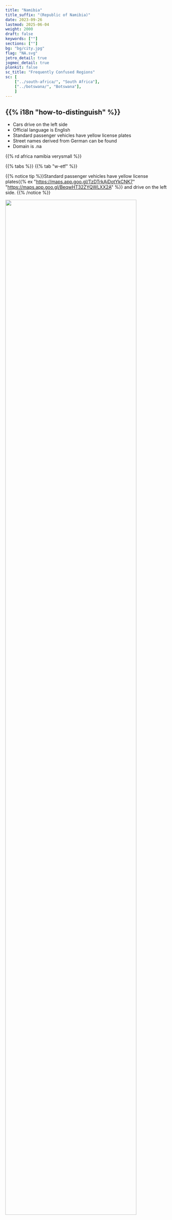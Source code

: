 ```yaml
---
title: "Namibia"
title_suffix: "(Republic of Namibia)"
date: 2023-09-26
lastmod: 2025-06-04
weight: 2000
draft: false
keywords: [""]
sections: [""]
bg: "bg/city.jpg"
flag: "NA.svg"
jetro_detail: true
jogmec_detail: true
plonkit: false
sc_title: "Frequently Confused Regions"
sc: [
    ["../south-africa/", "South Africa"],
    ["../botswana/", "Botswana"],
    ]
---
```


<div class="main-desciption country-description">
    <h2 class="section-title">{{% i18n "how-to-distinguish" %}}</h2>
    <ul class="rule-list">
        <li>Cars drive on the <span class="quiz">left</span> side</li>
        <li>Official language is English</li>
        <li>Standard passenger vehicles have <span class="quiz">yellow</span> license plates</li>
        <li>Street names derived from German can be found</li>
        <li>Domain is <span class="quiz">.na</span></li>
    </ul>
    {{% rd africa namibia verysmall %}}
</div>

{{% tabs %}}
{{% tab "w-etf" %}}

{{% notice tip %}}Standard passenger vehicles have <span class="quiz">yellow</span> license plates{{% ex "https://maps.app.goo.gl/TzDTrkAjDotYkCNK7" "https://maps.app.goo.gl/BeqwHT32ZYQWLXX2A" %}} and drive on the left side.
{{% /notice %}}
<div class="googlemap-if no-margin">
<img src="./elephants_at_etosha_national_2.jpg" width="90%">
</div>

{{% lb 50 %}}
![](./640px-Namibia_plate.jpg)

By <a href="//commons.wikimedia.org/wiki/User:Dickelbers" title="User:Dickelbers">Dickelbers</a> - <span class="int-own-work" lang="en">Own work</span>, <a href="https://creativecommons.org/licenses/by-sa/4.0" title="Creative Commons Attribution-Share Alike 4.0">CC BY-SA 4.0</a>, <a href="https://commons.wikimedia.org/w/index.php?curid=45401926">Link</a>
{{% /lb %}}

{{% notice tip %}}The flat Namib Desert spreads along the coast{{% ex "https://maps.app.goo.gl/UFpuSnnSREAr5YXL8" %}}. It is classified as a west coast desert, similar to the {{% goto "../../cs_america/chile/" "Atacama Desert in Chile" %}}{{% ref "https://ja.wikipedia.org/wiki/%E8%A5%BF%E5%B2%B8%E7%A0%82%E6%BC%A0" "west coast deserts" %}}.
{{% /notice %}}
<div class="googlemap-if no-margin">
<img src="./road_ahead_desert_never.jpg" width="95%">
</div>

{{% notice tip %}}After colonization by {{% goto "../../europe/germany/" "Germany" %}}, Namibia was under the mandate of the Union of South Africa. As a result, street names with German sounds can be seen{{% ex "https://maps.app.goo.gl/svF4zwa6Dt2kwZcB8" %}}.
{{% /notice %}}
<div class="googlemap-if no-margin">
<p><a href="https://commons.wikimedia.org/wiki/File:Windhuk_Bahnhofstra%C3%9Fe.jpg#/media/File:Windhuk_Bahnhofstra%C3%9Fe.jpg"><img src="https://upload.wikimedia.org/wikipedia/commons/3/3c/Windhuk_Bahnhofstra%C3%9Fe.jpg" alt="Windhuk Bahnhofstraße.jpg" height="448" width="640"></a></p><p>By <a href="//commons.wikimedia.org/wiki/User:Zairon" title="User:Zairon">Zairon</a> - <span class="int-own-work" lang="en">Own work</span>, <a href="https://creativecommons.org/licenses/by-sa/4.0" title="Creative Commons Attribution-Share Alike 4.0">CC BY-SA 4.0</a>, <a href="https://commons.wikimedia.org/w/index.php?curid=71217869">Link</a></p>
</div>

{{% notice tip %}}
Despite the low population, Namibia is rich in mineral resources like diamonds and uranium. As a result, urban areas tend to be relatively safe and well-developed in terms of housing and infrastructure{{% ex "https://maps.app.goo.gl/tasd2CRDKQ6BD5zA8" %}}.
In places like Swakopmund, European-style architecture influenced by {{% goto "../../europe/germany/" "Germany" %}} still remains{{% ex "https://maps.app.goo.gl/Dumckq4A4RwEDYUq9" %}}{{% ref "https://ja.wikipedia.org/wiki/%E3%82%B9%E3%83%AF%E3%82%B3%E3%83%97%E3%83%A0%E3%83%B3%E3%83%88" "Swakopmund" %}}.
{{% /notice %}}
<div class="googlemap-if no-margin">
<img src="swakopmund1.jpg">
</div>

{{% /tab %}}
{{% /tabs %}}

<div class="main-desciption area-description">
    <h2 class="section-title">{{% i18n "narrow-down-the-area" %}}</h2>
    <h4 class="section-title">Scenery</h4>
    <ul class="rule-list">
        <li>Elevation varies by region, and the area becomes mountainous beyond the coastal lowlands.
            <ul>
                <li>The Namib Desert along the coast is extremely flat {{% ex "https://maps.app.goo.gl/3wNp5ZycbqoAYjsB6" "https://maps.app.goo.gl/TyAex5xmWBB6fGzg9" "https://maps.app.goo.gl/vCRnybQwV77FmtaQ8" %}}</li>
            </ul>
        </li>
        <li>The proportion of tree and grass coverage varies by region {{% ref "https://www.uni-koeln.de/sfb389/e/e1/download/atlas_namibia/e1_download_living_resources_e.htm" "Atlas of Namibia Project" %}}
            <ul>
                <li><span style="color:#147F09">■</span> Areas with more than 80% coverage {{% ex "https://maps.app.goo.gl/BrxGWEKMT5SNoV6MA" "https://maps.app.goo.gl/HGhoQsDR2MrYa3xD7" %}}</li>
                <li><span style="color:#E8C15B">■</span> Areas where trees grow but are not covered by grasslands</li>
                <li><span style="color:#6A8418">■</span> Areas classified as Nama Karoo where only shrubs and small grasses grow, without large trees or grass coverage</li>
                <li><span style="color:#917716">■</span> Namib Desert {{% ex "https://maps.app.goo.gl/7mY8qTtKqTZHhhK27" %}}</li>
                <li><span style="color:#DAD6CC">■</span> Light-colored soil areas {{% ex "https://maps.app.goo.gl/gUK78xpuvEiBgkQn8" "https://maps.app.goo.gl/T2EjDB1TG7oRT3iDA" "https://maps.app.goo.gl/nNmtFc4uXmzT63iW6" %}}</li>
                <li><span style="color:red">■</span> Inside the frame: areas with slightly reddish soil {{% ex "https://maps.app.goo.gl/7SxZvsg5oGfu2ftB7" "https://maps.app.goo.gl/kWpcRdoVNW48ub2aA" %}}</li>
                <li><span style="color:#9D3500">■</span> Areas with dark brownish soil {{% ex "https://maps.app.goo.gl/QuFYYeY8U3TnWDSE9" "https://maps.app.goo.gl/ZSL9nh6AGv1iay5G7" %}}</li>
            </ul>
        </li>
        <li>Railways run from the most important port, Walvis Bay, and Lüderitz—the only port until the end of apartheid—for container transport.
            <ul>
                <li>Walvis Bay {{% ex "https://maps.app.goo.gl/z21NtccVNu2cYMAB6" %}} (Soil is elevated where the track runs)</li>
                <li>Lüderitz {{% ex "https://maps.app.goo.gl/YbtgXiN1RwrARDoB6" "https://maps.app.goo.gl/TdSb5JHUqDUWA7qK6" %}}</li>
            </ul>
        </li>
    </ul>
</div>

{{% tabs %}}
{{% tab "Elevation" %}}
<div class="googlemap-if unclickable no-margin">
<img src="./960px-Namibia_Topography.png" width="70%" />
</div>

{{% notice tip %}}
Beyond the coastal lowlands of the Namib Desert lies the mountainous Great Escarpment area, where elevation increases by about 1000 meters. In central Namibia and elevated areas, rugged rocky mountains are also visible.
{{% /notice %}}

{{% /tab %}}
{{% tab "Vegetation" %}}

{{% notice tip %}}
Green areas indicate over 80% coverage, while light green areas show visible ground.
{{% /notice %}}

<div class="googlemap-if unclickable no-margin">
<img src="./glasscover.png" width="70%" />
</div>

{{% /tab %}}
{{% tab "Railways" %}}

{{% notice tip %}}
Railways run primarily from the most important port, Walvis Bay (railway lines appear as black and white lines on the island map). Until Walvis Bay was incorporated after the end of apartheid, Lüderitz was the only port along the Namibian coast that could accommodate large ships. Thinking of this in historical context might make it easier to remember.
{{% /notice %}}

<div class="googlemap-if unclickable no-margin">
<p style="width:100%"><a href="https://commons.wikimedia.org/wiki/File:Namibia_rail_network_map_de.svg#/media/File:Namibia_rail_network_map_de.svg"><img src="https://upload.wikimedia.org/wikipedia/commons/8/88/Namibia_rail_network_map_de.svg" alt="Namibia rail network map de.svg" width="60%"></a></p><p>By <a href="//commons.wikimedia.org/wiki/User:Htonl" title="User:Htonl">Htonl</a> - <span class="int-own-work" lang="en">Own work</span> / <a href="https://en.wikipedia.org/wiki/en:OpenStreetMap" class="extiw" title="w:en:OpenStreetMap">OpenStreetMap</a> geodata., <a href="https://creativecommons.org/licenses/by-sa/2.0" title="Creative Commons Attribution-Share Alike 2.0">CC BY-SA 2.0</a>, <a href="https://commons.wikimedia.org/w/index.php?curid=20231852">Link</a></p>
</div>

{{% /tab %}}
{{% /tabs %}}


<div class="main-desciption area-description">
    <h4 class="section-title">Vegetation</h4>
    <ul class="rule-list">
        <li>Pterocarpus angolensis (commonly known as wild teak) grows naturally along the northeastern Caprivi Strip</li>
        <li>Colophospermum mopane is only found in northwestern Namibia{{% ex "https://maps.app.goo.gl/RXZAuphynLFVYrsP9" %}}</li>
        <li>The so-called "exploding palm" is distributed near northern Angola and along the northwestern coast{{% ex "https://maps.app.goo.gl/g9BpJEytnusX7Nws8" %}}</li>
        <li>Aloe dichotoma grows only in {{% goto "../south-africa/" "South Africa" %}} and southwestern Namibia</li>
    </ul>
</div>

{{% tabs %}}
{{% tab "Pterocarpus angolensis" %}}
{{% notice tip %}}
Wild teak is frequently recorded along the northeastern Caprivi Strip{{% ref "https://www.inaturalist.org/observations?subview=map&taxon_id=340243" "pterocarpus angolensis - iNaturalist" %}}. You can observe its round, brown pod-like fruit{{% ex "https://maps.app.goo.gl/vEj3dixAU24EGBL97" "https://maps.app.goo.gl/M1jJozJ3jbBXdjSb6" %}}.
{{% /notice %}}

<div class="googlemap-if unclickable no-margin">
<iframe src="https://www.google.com/maps/embed?pb=!4v1749047427382!6m8!1m7!1sg9MuciuFgXQ55f4YluD14g!2m2!1d-18.05073644654441!2d20.93175947601597!3f192.49570894906978!4f12.245689334005007!5f1.7262685934902433" width="600" height="450" style="border:0;" allowfullscreen="" loading="lazy" referrerpolicy="no-referrer-when-downgrade"></iframe>
</div>

{{% /tab %}}
{{% tab "Colophospermum mopane" %}}
{{% notice tip %}}
It appears bushy and spread out from low branches{{% ex "https://maps.app.goo.gl/rTLBHMZ72bBJ6jtQA" "https://maps.app.goo.gl/uaXteXJv338qhz6V8" %}}.
{{% /notice %}}

<div class="googlemap-if unclickable no-margin">
<p><a href="https://commons.wikimedia.org/wiki/File:Colophospermum_mopane_arbre_MHNT.jpg#/media/File:Colophospermum_mopane_arbre_MHNT.jpg"><img src="https://upload.wikimedia.org/wikipedia/commons/f/f3/Colophospermum_mopane_arbre_MHNT.jpg" alt="Colophospermum mopane in Namibia" height="480" width="640"></a></p>
<p>By <a href="//commons.wikimedia.org/wiki/User:Erc%C3%A9" title="User:Ercé">Roger Culos</a> - <span class="int-own-work" lang="en">Own work</span>, <a href="https://creativecommons.org/licenses/by-sa/3.0" title="Creative Commons Attribution-Share Alike 3.0">CC BY-SA 3.0</a>, <a href="https://commons.wikimedia.org/w/index.php?curid=34066751">Link</a></p>
</div>

{{% /tab %}}
{{% tab "Hyphaene petersiana" %}}
{{% notice tip %}}
The so-called "exploding palm" is distributed near northern Angola and along the northwestern coast{{% ex "https://maps.app.goo.gl/g9BpJEytnusX7Nws8" %}}.
{{% /notice %}}

<div class="googlemap-if unclickable no-margin">
<img src="bakuhatsu.jpg" width="300px">
</div>

{{% /tab %}}
{{% tab "Aloe dichotoma" %}}
{{% notice tip %}}
Although its silhouette is distinctive, it may not be often seen due to the lack of roads along the border where it grows{{% ex "https://maps.app.goo.gl/4K658G6hPQfKiiJo8" %}}.
{{% /notice %}}

<div class="googlemap-if unclickable no-margin">
<img src="rock_formations_rocks_dichotoma.jpg" width="80%">
</div>

{{% notice tip %}}
The distribution area is shown in the light blue dot region in the image below (CC0 image){{% ref "https://www.inaturalist.org/observations/242135414" "Aloidendron dichotomum - iNaturalist" %}}.
{{% /notice %}}

<div class="googlemap-if unclickable no-margin">
<img src="the_tree_aloes_southern.jpg" width="60%">
</div>

{{% /tab %}}
{{% /tabs %}}

<div class="main-desciption area-description">
    <h2 class="section-title">{{% i18n "narrow-down-the-city" %}}</h2>
    <ul class="rule-list">
        <li>In Walvis Bay, the largest port in the Republic of Namibia, you can see railway freight and container terminals.</li>
        <li>There is a road to a plain surrounded by tall red sand dunes called Sossusvlei {{% ex "https://maps.app.goo.gl/tT63QrNTcGnTrk9W9" %}}</li>
        <li>There are areas where you can see Brandberg, the highest mountain in Namibia.</li>
    </ul>
</div>

{{% tabs %}}
{{% tab "Walvis Bay" %}}

{{% notice tip %}}
Walvis Bay is the largest port in the Republic of Namibia {{% ex "https://maps.app.goo.gl/GcmWUW4TpAZVC4Tt6" %}}. It was incorporated into Namibia in August 1993, around the end of apartheid. It serves as a key export/import hub for regions like {{% goto "../botswana/" "Botswana" %}} and Zambia, and railways start from this town. You can often find container terminals {{% ex "https://maps.app.goo.gl/mEkwvUgq4LJtyqMz6" %}} and transportation company bases {{% ex "https://maps.app.goo.gl/muNbSowLwg73VmUj8" "https://maps.app.goo.gl/9aDDUT9gY8Kq1xZcA" %}} here.
{{% /notice %}}

<div class="googlemap-if unclickable no-margin">
<a data-flickr-embed="true" href="https://www.flickr.com/photos/string_bass_dave/54459068109/in/photolist-2n3bKG9-SKJuBP-smEc4A-soNCTE-soNw8A-2oPSfRy-D6JPJb-2d7z5Ge-29rUr1o-xXGhzV-dGhfW3-2iF8wCC-s5BDsR-2n3dpMG-2n39ABW-2krWt1m-s7nkUm-s7kpP9-soNazG-MKwiyV-V7m9pi-s7kTSq-rs8NcH-s7wcig-soM5Ff-2nxXuYt-DtoCbe-QBpdwq-E5RtDx-rs9t2X-s7k9Ns-FYYqQk-smFciS-soLARs-2oPar4e-3HSNzN-smG2kd-2qYmXCa-5JkDpj-2m6GmBk-F9sDj7-F4YKZ2-CVGCMi-2ifvwBx-soWVZv-fTDG86-s5CsSF-2i1y8YN-Db8yGD-soVqtV" title="Walvis Bay Harbor"><img src="https://live.staticflickr.com/65535/54459068109_62e365dd29_c.jpg" width="800" height="447" alt="Walvis Bay Harbor"/></a><script async src="//embedr.flickr.com/assets/client-code.js" charset="utf-8"></script>
</div>

{{% /tab %}}
{{% tab "Sossusvlei" %}}

{{% notice tip %}}
There is a road leading to a plain surrounded by tall red sand dunes called Sossusvlei {{% ex "https://maps.app.goo.gl/tT63QrNTcGnTrk9W9" %}}, which is a popular tourist destination in Namibia {{% ref "https://www.sossusvlei.org/" "Sossusvlei" %}}. Satellite images show that only the road to Sossusvlei is a flat plain, while the surroundings are dunes.
{{% /notice %}}

<div class="googlemap-if unclickable no-margin">
<img src="./960px-Sossusvlei_LandSat7.jpg" width="60%" />
</div>

{{% /tab %}}
{{% tab "Brandberg" %}}

{{% notice tip %}}
Located in northern Namibia, you can see a flat-topped and massive mountain {{% ex "https://maps.app.goo.gl/jfWCVCCYZTbECnQ79" "https://maps.app.goo.gl/VuWPNFnpncTx3VAx7" %}}.
{{% /notice %}}

<div class="googlemap-if unclickable no-margin">
<img src="./Brandberg_Namibia_10km_distance.jpg" width="90%" />
</div>

{{% /tab %}}
{{% /tabs %}}
